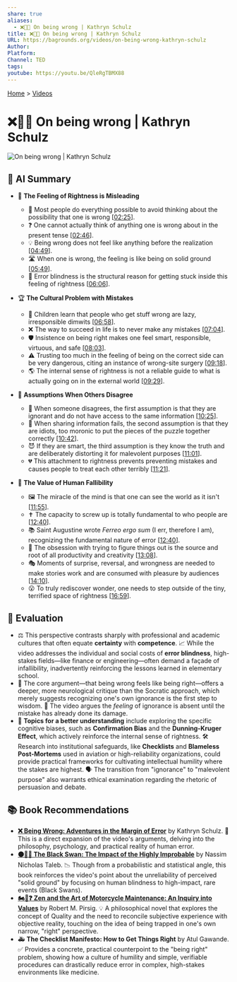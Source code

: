 ```yaml
---
share: true
aliases:
  - ❌🤔💡 On being wrong | Kathryn Schulz
title: ❌🤔💡 On being wrong | Kathryn Schulz
URL: https://bagrounds.org/videos/on-being-wrong-kathryn-schulz
Author:
Platform:
Channel: TED
tags:
youtube: https://youtu.be/QleRgTBMX88
---
```

[Home](../index.md) > [Videos](./index.md)  
# ❌🤔💡 On being wrong | Kathryn Schulz  
![On being wrong | Kathryn Schulz](https://youtu.be/QleRgTBMX88)  
  
## 🤖 AI Summary  
* 🚫 **The Feeling of Rightness is Misleading**  
    * 🧠 Most people do everything possible to avoid thinking about the possibility that one is wrong \[[02:25](http://www.youtube.com/watch?v=QleRgTBMX88&t=145)].  
    * ❓ One cannot actually think of anything one is wrong about in the present tense \[[02:46](http://www.youtube.com/watch?v=QleRgTBMX88&t=166)].  
    * 💡 Being wrong does not feel like anything before the realization \[[04:49](http://www.youtube.com/watch?v=QleRgTBMX88&t=289)].  
    * 🛣️ When one is wrong, the feeling is like being on solid ground \[[05:49](http://www.youtube.com/watch?v=QleRgTBMX88&t=349)].  
    * 👀 Error blindness is the structural reason for getting stuck inside this feeling of rightness \[[06:06](http://www.youtube.com/watch?v=QleRgTBMX88&t=366)].  
  
* 🏆 **The Cultural Problem with Mistakes**  
    * 🍎 Children learn that people who get stuff wrong are lazy, irresponsible dimwits \[[06:58](http://www.youtube.com/watch?v=QleRgTBMX88&t=418)].  
    * ❌ The way to succeed in life is to never make any mistakes \[[07:04](http://www.youtube.com/watch?v=QleRgTBMX88&t=424)].  
    * 🛡️ Insistence on being right makes one feel smart, responsible, virtuous, and safe \[[08:03](http://www.youtube.com/watch?v=QleRgTBMX88&t=483)].  
    * ⚠️ Trusting too much in the feeling of being on the correct side can be very dangerous, citing an instance of wrong-site surgery \[[09:18](http://www.youtube.com/watch?v=QleRgTBMX88&t=558)].  
    * 🌎 The internal sense of rightness is not a reliable guide to what is actually going on in the external world \[[09:29](http://www.youtube.com/watch?v=QleRgTBMX88&t=569)].  
  
* 👥 **Assumptions When Others Disagree**  
    * 🛑 When someone disagrees, the first assumption is that they are ignorant and do not have access to the same information \[[10:25](http://www.youtube.com/watch?v=QleRgTBMX88&t=625)].  
    * 🤯 When sharing information fails, the second assumption is that they are idiots, too moronic to put the pieces of the puzzle together correctly \[[10:42](http://www.youtube.com/watch?v=QleRgTBMX88&t=642)].  
    * 😈 If they are smart, the third assumption is they know the truth and are deliberately distorting it for malevolent purposes \[[11:01](http://www.youtube.com/watch?v=QleRgTBMX88&t=661)].  
    * 💔 This attachment to rightness prevents preventing mistakes and causes people to treat each other terribly \[[11:21](http://www.youtube.com/watch?v=QleRgTBMX88&t=681)].  
  
* 🌟 **The Value of Human Fallibility**  
    * 🖼️ The miracle of the mind is that one can see the world as it isn't \[[11:55](http://www.youtube.com/watch?v=QleRgTBMX88&t=715)].  
    * ✝️ The capacity to screw up is totally fundamental to who people are \[[12:40](http://www.youtube.com/watch?v=QleRgTBMX88&t=760)].  
    * 📚 Saint Augustine wrote *Ferreo ergo sum* (I err, therefore I am), recognizing the fundamental nature of error \[[12:40](http://www.youtube.com/watch?v=QleRgTBMX88&t=760)].  
    * 🌱 The obsession with trying to figure things out is the source and root of all productivity and creativity \[[13:08](http://www.youtube.com/watch?v=QleRgTBMX88&t=788)].  
    * 🎭 Moments of surprise, reversal, and wrongness are needed to make stories work and are consumed with pleasure by audiences \[[14:10](http://www.youtube.com/watch?v=QleRgTBMX88&t=850)].  
    * 😮 To truly rediscover wonder, one needs to step outside of the tiny, terrified space of rightness \[[16:59](http://www.youtube.com/watch?v=QleRgTBMX88&t=1019)].  
  
## 🤔 Evaluation  
* ⚖️ This perspective contrasts sharply with professional and academic cultures that often equate **certainty** with **competence**. 📈 While the video addresses the individual and social costs of **error blindness**, high-stakes fields—like finance or engineering—often demand a façade of infallibility, inadvertently reinforcing the lessons learned in elementary school.  
* 🧐 The core argument—that being wrong feels like being right—offers a deeper, more neurological critique than the Socratic approach, which merely suggests recognizing one's own ignorance is the first step to wisdom. 🧠 The video argues the *feeling* of ignorance is absent until the mistake has already done its damage.  
* 🔎 **Topics for a better understanding** include exploring the specific cognitive biases, such as **Confirmation Bias** and the **Dunning-Kruger Effect**, which actively reinforce the internal sense of rightness. 🛠️ Research into institutional safeguards, like **Checklists** and **Blameless Post-Mortems** used in aviation or high-reliability organizations, could provide practical frameworks for cultivating intellectual humility where the stakes are highest. 🗣️ The transition from "ignorance" to "malevolent purpose" also warrants ethical examination regarding the rhetoric of persuasion and debate.  
  
## 📚 Book Recommendations  
* **[❌ Being Wrong: Adventures in the Margin of Error](../books/being-wrong-adventures-in-the-margin-of-error.md)** by Kathryn Schulz. 📖 This is a direct expansion of the video's arguments, delving into the philosophy, psychology, and practical reality of human error.  
* **[⚫🦢🎲 The Black Swan: The Impact of the Highly Improbable](../books/the-black-swan-the-impact-of-the-highly-improbable.md)** by Nassim Nicholas Taleb. 📉 Though from a probabilistic and statistical angle, this book reinforces the video's point about the unreliability of perceived "solid ground" by focusing on human blindness to high-impact, rare events (Black Swans).  
* **[🏍️🧘❓ Zen and the Art of Motorcycle Maintenance: An Inquiry into Values](../books/zen-and-the-art-of-motorcycle-maintenance-an-inquiry-into-values.md)** by Robert M. Pirsig. 💡 A philosophical novel that explores the concept of Quality and the need to reconcile subjective experience with objective reality, touching on the idea of being trapped in one's own narrow, "right" perspective.  
* 🚑 **The Checklist Manifesto: How to Get Things Right** by Atul Gawande. ✅ Provides a concrete, practical counterpoint to the "being right" problem, showing how a culture of humility and simple, verifiable procedures can drastically reduce error in complex, high-stakes environments like medicine.